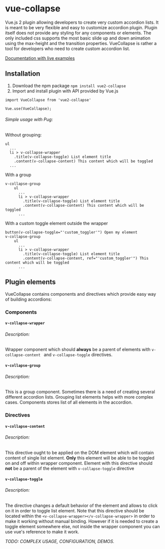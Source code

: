 # vue-collapse
Vue.js 2 plugin allowing developers to create very custom accordion lists. It is meant to be very flexible and easy to customize accordion plugin. Plugin itself does not provide any styling for any components or elements. The only included css supports the most basic slide up and down animation using the max-height and the transition properties. VueCollapse is rather a tool for developers who need to create custom accordion list.

[Example usage]: https://roszpun.github.io/vue-collapse/src/images/example.gif "Example usage"

[Documentation with live examples](https://roszpun.github.io/vue-collapse/)

## Installation

1. Download the npm package
`npm install vue2-collapse`
2. Import and install plugin with API provided by Vue.js 

`import VueCollapse from 'vue2-collapse'`

`Vue.use(VueCollapse);`

###### Simple usage with Pug:
Without grouping:
```
ul
  ...
  li > v-collapse-wrapper
    .title(v-collapse-toggle) List element title
    .content(v-collapse-content) This content which will be toggled
  ...
```
With a group
```
v-collapse-group
    ul
      ...
      li > v-collapse-wrapper
        .title(v-collapse-toggle) List element title
        .content(v-collapse-content) This content which will be toggled
      ...
```

With a custom toggle element outside the wrapper

```
button(v-collapse-toggle="'custom_toggler'") Open my element
v-collapse-group
    ul
      ...
      li > v-collapse-wrapper
        .title(v-collapse-toggle) List element title
        .content(v-collapse-content, ref="'custom_toggler'") This content which will be toggled
      ...
```
                                                                                                      
## Plugin elements
VueCollapse contains components and directives which provide easy way of building accordions:

### Components
#### `v-collapse-wrapper`
###### Description:
Wrapper component which should **always** be a parent of elements with `v-collapse-content ` and `v-collapse-toggle` directives.

#### `v-collapse-group`
###### Description:
This is a group component. Sometimes there is a need of creating several different accordion lists. Grouping list elements helps with more complex cases. Components stores list of all elements in the accordion.

### Directives

#### `v-collapse-content`
###### Description:
This directive ought to be applied on the DOM element which will contain content of single list element. **Only** this element will be able to be toggled on and off within wrapper component. Element with this directive should **not** be a parent of the element with `v-collapse-toggle` directive
#### `v-collapse-toggle`
###### Description:
The directive changes  a default behavior of the element and allows to click on it in order to toggle list element. Note that this directive should be located within the `<v-collapse-wrapper></v-collapse-wrapper>` in order to make it working without manual binding.
However if it is needed to create a toggle element somewhere else, not inside the wrapper component you can use vue's reference to make it work.

_TODO: COMPLEX USAGE, CONFIGURATION, DEMOS._

